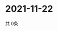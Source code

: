 # 2021-11-22
  共 0条

  <!-- BEGIN -->
  <!-- 最后更新时间Mon Nov 22 2021 16:06:25 GMT+0000 (Coordinated Universal Time) -->
  
  <!-- END -->
  
  